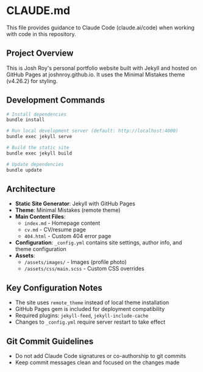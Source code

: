 # CLAUDE.md

This file provides guidance to Claude Code (claude.ai/code) when working with code in this repository.

## Project Overview

This is Josh Roy's personal portfolio website built with Jekyll and hosted on GitHub Pages at joshnroy.github.io. It uses the Minimal Mistakes theme (v4.26.2) for styling.

## Development Commands

```bash
# Install dependencies
bundle install

# Run local development server (default: http://localhost:4000)
bundle exec jekyll serve

# Build the static site
bundle exec jekyll build

# Update dependencies
bundle update
```

## Architecture

- **Static Site Generator**: Jekyll with GitHub Pages
- **Theme**: Minimal Mistakes (remote theme)
- **Main Content Files**:
  - `index.md` - Homepage content
  - `cv.md` - CV/resume page
  - `404.html` - Custom 404 error page
- **Configuration**: `_config.yml` contains site settings, author info, and theme configuration
- **Assets**: 
  - `/assets/images/` - Images (profile photo)
  - `/assets/css/main.scss` - Custom CSS overrides

## Key Configuration Notes

- The site uses `remote_theme` instead of local theme installation
- GitHub Pages gem is included for deployment compatibility
- Required plugins: `jekyll-feed`, `jekyll-include-cache`
- Changes to `_config.yml` require server restart to take effect

## Git Commit Guidelines

- Do not add Claude Code signatures or co-authorship to git commits
- Keep commit messages clean and focused on the changes made